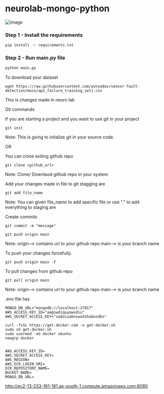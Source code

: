 # neurolab-mongo-python

![image](https://user-images.githubusercontent.com/57321948/196933065-4b16c235-f3b9-4391-9cfe-4affcec87c35.png)

### Step 1 - Install the requirements

```bash
pip install -r requirements.txt
```

### Step 2 - Run main.py file

```bash
python main.py
```


To download your dataset

```
wget https://raw.githubusercontent.com/avnyadav/sensor-fault-detection/main/aps_failure_training_set1.csv
```

This is changes made in neuro lab


Git commands

If you are starting a project and you want to use git in your project
```
git init
```
Note: This is going to initalize git in your source code.


OR

You can clone exiting github repo
```
git clone <github_url>
```
Note: Clone/ Downlaod github  repo in your system


Add your changes made in file to git stagging are
```
git add file_name
```
Note: You can given file_name to add specific file or use "." to add everything to staging are


Create commits
```
git commit -m "message"
```

```
git push origin main
```
Note: origin--> contains url to your github repo
main--> is your branch name 

To push your changes forcefully.
```
git push origin main -f
```


To pull  changes from github repo
```
git pull origin main
```
Note: origin--> contains url to your github repo
main--> is your branch name


.env file has
```
MONGO_DB_URL="mongodb://localhost:27017"
AWS_ACCESS_KEY_ID="aagswdiquyawvdiu"
AWS_SECRET_ACCESS_KEY="sadoiuabnswodihabosdbn"
```

```
curl -fsSL https://get.docker.com -o get-docker.sh
sudo sh get-docker.sh
sudo usermod -aG docker ubuntu
newgrp docker
```


```

AWS_ACCESS_KEY_ID=
AWS_SECRET_ACCESS_KEY=
AWS_REGION=
AWS_ECR_LOGIN_URI=
ECR_REPOSITORY_NAME=
BUCKET_NAME=
MONGO_DB_URL=
```
http://ec2-13-233-161-181.ap-south-1.compute.amazonaws.com:8080
